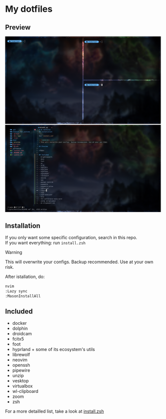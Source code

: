 # My dotfiles
## Preview
![](./preview/terminal.png)
![](./preview/nvim.png)

## Installation
If you only want some specific configuration, search in this repo.\
If you want everything: run `install.zsh`

> [!WARNING]
> This will overwrite your configs. Backup recommended. Use at your own risk.

After istallation, do:
```
nvim
:Lazy sync
:MasonInstallAll
```

## Included
- docker
- dolphin
- droidcam
- fcitx5
- foot
- hyprland + some of its ecosystem's utils
- librewolf
- neovim
- openssh
- pipewire
- unzip
- vesktop
- virtualbox
- wl-clipboard
- zoom
- zsh

For a more detailled list, take a look at [install.zsh](./install.zsh)
